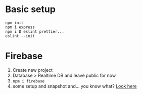 # Basic setup

```
npm init
npm i express
npm i D eslint prettier...
eslint --init
```

# Firebase

1. Create new project
2. Database > Realtime DB and leave public for now
3. `npm i firebase`
4. some setup and snapshot and... you know what? [Look here](https://firebase.google.com/docs/database/web/lists-of-data)
